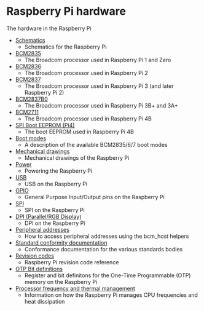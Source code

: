 # Raspberry Pi hardware

The hardware in the Raspberry Pi

- [Schematics](./schematics)
    - Schematics for the Raspberry Pi
- [BCM2835](./bcm2835)
    - The Broadcom processor used in Raspberry Pi 1 and Zero
- [BCM2836](./bcm2836)
    - The Broadcom processor used in Raspberry Pi 2
- [BCM2837](./bcm2837)
    - The Broadcom processor used in Raspberry Pi 3 (and later Raspberry Pi 2)
- [BCM2837B0](./bcm2837b0)
    - The Broadcom processor used in Raspberry Pi 3B+ and 3A+
- [BCM2711](bcm2711/README.md)
    - The Broadcom processor used in Raspberry Pi 4B
- [SPI Boot EEPROM (Pi4)](booteeprom.md)
    - The boot EEPROM used in Raspberry Pi 4B
- [Boot modes](./bootmodes)
    - A description of the available BCM2835/6/7 boot modes
- [Mechanical drawings](./mechanical)
    - Mechanical drawings of the Raspberry Pi
- [Power](./power)
    - Powering the Raspberry Pi
- [USB](./usb)
    - USB on the Raspberry Pi
- [GPIO](./gpio)
    - General Purpose Input/Output pins on the Raspberry Pi
- [SPI](./spi)
    - SPI on the Raspberry Pi
- [DPI (Parallel/RGB Display)](./dpi)
    - DPI on the Raspberry Pi
- [Peripheral addresses](./peripheral_addresses.md)
    - How to access peripheral addresses using the bcm_host helpers
- [Standard conformity documentation](./conformity.md)
    - Conformance documentation for the various standards bodies
- [Revision codes](./revision-codes)
    - Raspberry Pi revision code reference
- [OTP Bit definitions](./otpbits.md)
    - Register and bit definitons for the One-Time Programmable (OTP) memory on the Raspberry Pi
- [Processor frequency and thermal management](./frequency-management.md)
    - Information on how the Raspberry Pi manages CPU frequencies and heat dissipation
